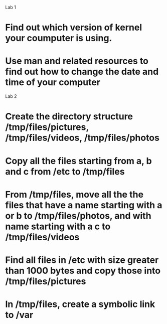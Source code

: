 Lab 1
# Find out which version of kernel your coumputer is using.
# Use man and related resources to find out how to change the date and time of your computer

Lab 2
# Create the directory structure /tmp/files/pictures, /tmp/files/videos, /tmp/files/photos
# Copy all the files starting from a, b and c from /etc to /tmp/files
# From /tmp/files, move all the the files that have a name starting with a or b to /tmp/files/photos, and with name starting with a c  to /tmp/files/videos
# Find all files in /etc with size greater than 1000 bytes and copy those into /tmp/files/pictures
# In /tmp/files, create a symbolic link to /var
